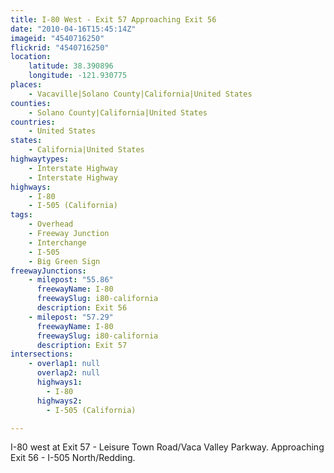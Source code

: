 ```yaml
---
title: I-80 West - Exit 57 Approaching Exit 56
date: "2010-04-16T15:45:14Z"
imageid: "4540716250"
flickrid: "4540716250"
location:
    latitude: 38.390896
    longitude: -121.930775
places:
    - Vacaville|Solano County|California|United States
counties:
    - Solano County|California|United States
countries:
    - United States
states:
    - California|United States
highwaytypes:
    - Interstate Highway
    - Interstate Highway
highways:
    - I-80
    - I-505 (California)
tags:
    - Overhead
    - Freeway Junction
    - Interchange
    - I-505
    - Big Green Sign
freewayJunctions:
    - milepost: "55.86"
      freewayName: I-80
      freewaySlug: i80-california
      description: Exit 56
    - milepost: "57.29"
      freewayName: I-80
      freewaySlug: i80-california
      description: Exit 57
intersections:
    - overlap1: null
      overlap2: null
      highways1:
        - I-80
      highways2:
        - I-505 (California)

---
```

I-80 west at Exit 57 - Leisure Town Road/Vaca Valley Parkway.  Approaching Exit 56 - I-505 North/Redding.